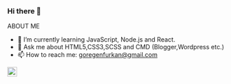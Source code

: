 ### Hi there 👋

ABOUT ME

- 🌱 I’m currently learning JavaScript, Node.js and React.
- 💬 Ask me about HTML5,CSS3,SCSS and CMD (Blogger,Wordpress etc.)
- 📫 How to reach me: goregenfurkan@gmail.com

<a href="https://wa.me/905549821098" rel="nofollow"><img align="left" height="22px" src="https://github.com/sabesansathananthan/sabesansathananthan/raw/master/SocialLogo/WhatsApp.png" style="max-width: 100%;"></a>
